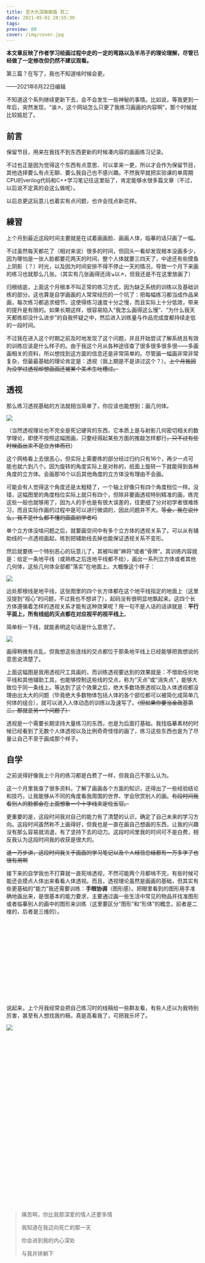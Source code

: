 ```yaml
---
title: 苦大仇深画画路 其二
date: 2021-05-01 20:55:39
tags:
preview: 80
cover: /img/cover.jpg
---
```




**本文章反映了作者学习绘画过程中走的一定的弯路以及半吊子的理论理解，尽管已经做了一定修改但仍然不建议观看。**

第三篇？在写了，我也不知道啥时候会更。

——2021年6月22日编辑



不知道这个系列继续更新下去，会不会发生一些神秘的事情。比如说，等我更到一年后，突然发现，“诶↗，这个网站怎么只更了我练习画画的内容啊”，那个时候就比较尴尬了。

## 前言

保留节目，用来在我找不到东西更新的时候凑内容的画画练习记录。

不过也正是因为觉得这个东西有点意思、可以拿来一更，所以才会作为保留节目，其他选择要么有点无聊、要么我自己也不感兴趣。不然我早就把实验课的单周期CPU的verilog代码和C++学习笔记往这里贴了，肯定能够水很多篇文章（不过，以后说不定真的会这么做呢）。

以后总更这玩意儿也着实有点问题，也许会找点新花样。

## 練習

上个月到最近这段时间主要就是在试着画画脸、画画人体，临摹的话只画了一幅。

不过虽然每天都花了（相对来说）很多的时间，但回头一看却发现根本没画多少，因为哪怕是一张人脸都要花两天的时间，整个人体就要三四天了，中途还有些摸鱼上阴影（？）时光，以及因为时间安排不得不停止一天的情况，导致一个月下来画的练习也就那么几张。（其实有几张画得还阔↘以↗，但我还是不在这里放画了）

归根结底，上面这个月根本不叫正常的练习方式，因为缺乏系统的训练以及基础训练的部分。这也算是自学画画的人常常经历的一个坑了：把每幅练习都当成作品来画，每次练习都追求细节。这使得练习速度十分之慢，而且实际上十分低效，带来的提升是有限的。如果长期这样，很容易陷入“我怎么画得这么慢”、“为什么我天天都练却没什么进步”的自我怀疑之中，然后进入训练量与作品完成度都持续走低的一段时间。

不过我在进入这个时期之前及时地发现了这个问题，并且开始尝试了解系统且有效的训练应该是什么样子的。由于我这个月从各种途径查了很多很多很多很——多画画相关的资料，所以想找到这方面的信息还是非常简单的。尽管画一幅画非常非常复杂，但最最基础的理论肯定是：透视（我上期是不是讲过这个？）。~~上个月我因为没学过透视却想画画还被某个美术生吐槽过。~~

## 透视

那么练习透视基础的方法就相当简单了，你应该也能想到：画几何体。

![](/images/HWTD_2_立方体.jpg)

（当然透视理论也不完全是死记硬背的东西，它本质上是与射影几何密切相关的数学理论，即使不按照这幅图画，只要经得起某些方面的推敲怎样都行~~，只不过有些时候画出来不是立方体而已~~）

这个网格看上去很恶心，但实际上需要练的部分经过归约只有16个，再少一点可能也就六到八个。因为旋转的角度实际上是对称的，纸面上旋转一下就能得到各种角度的立方体。会画那16个以后其他角度的立方体没有理由不会画。

可能会有人觉得这个角度还是太粗糙了，一个轴上好像只有四个角度档位一样。没错，这幅图里的角度档位实际上就只有四个，但除非要画透视特别精准的画，练完这些一般也就够用了，因为人的手也是有很大误差的，往更细了分对初学者很难练习，而且实际作画的过程中是可以进行微调的，因此问题并不大。~~等会，我在说什么，我不是什么都不懂的画画初学者吗~~

单个立方体没啥问题之后，就要画空间中有多个立方体的透视关系了。可以从有辅助线的一点透视画起，练到把辅助线去掉也能保证透视关系不变形。

然后就要练一个特别恶心的玩意儿了，其被叫做”麻将“或者”骨牌“。其训练内容就是：给定一条地平线（或熟练之后连地平线都不给），画出一系列立方体或者其他几何体，这些几何体全部都”落实”在地面上。大概像这个样子：

![](/images/HWTD_2_骨牌.jpg)

远处那根线是地平线，这张图里的四个长方体都在这个地平线指定的地面上（这里没提到“视心”的问题，不过我也不想讲了），起码没有很明显地飘起来。这四个长方体遵循着怎样的透视关系才能有这种效果呢？用一句不是人话的话讲就是：**平行平面上，所有线组的灭点都在对应视平的视平线上**。

简单标一下线，就能表明这句话是什么意思了。

![](/images/HWTD_2_视平.jpg)

画得稍微有点乱，但我想这些连线的交点都位于那条地平线上已经能够把我想说的意思说清楚了。

上面这幅图是我用透视尺工具画的，而训练透视要达到的效果就是：不借助任何地平线和其他辅助工具，也能够控制这些线的交点，称为“灭点”或“消失点”，能够大致位于同一条线上。等达到了这个效果之后，绝大多数场景透视以及人体透视都没理由出太大的问题（毕竟绝大多数物体包括人体的各个部位都可以被简化成简单几何体的组合），就可以进入人体动态的训练以及速写了。~~（但如果你要当金政基第二，那就是另一个问题了）~~

透视是一个需要长期坚持大量练习的东西，也是为后面打基础。我找临摹素材的时候已经看到了无数个人体透视以及比例奇奇怪怪的画了，练习这些东西也是为了尽量让自己不至于画成那个样子。

## 自学

之前说得好像我上个月的练习都是白费了一样，但我自己不那么认为。

这一个月里我查了很多资料，了解了画画各个方面的知识，还得出了一些经验结论和技巧，让我能够从不同的角度看我周围的世界、学会欣赏别人的画。~~有段时间我看别人的脸都会在上面想象一个十字线来定位五官。~~

更重要的是，这段时间我对自己的能力有了清楚的认识，确定了自己未来的学习方向。这段时间虽然称不上画得好，但我也是一直在画自己想画的东西，让我的兴趣没有那么容易就消退，有了坚持下去的动力。这段时间里我的时间可不是白费，相反我认为这段时间我的收获是很大的。

~~退一万步讲，这段时间我关于画画的学习笔记以及个人经验总结都有一万多字了也很有用啊~~

接下来的自学我也不打算就一直死啃透视，不然可能两个月都啃不完，有些时候可能还会摸点人体出来看看人体透视。而且，透视理论虽然是画画的基础，但其实有些更基础的“能力”我还需要训练：**手眼协调**（图形感）。把眼里看到的图形用手准确地画出来，是很基本的能力要求，主要通过画一些生活中常见的物品并找准图形或者临摹别人的画中的图形来训练（这里要区分“图形”和“形体”的概念，前者是二维的，后者是三维的）。

<br/><br/><br/><br/><br/><br/><br/><br/><br/><br/><br/><br/>

说起来，上个月我经常会把自己练习时的线稿给一些群友看，有些人还以为我特别厉害，甚至有人想找我约稿，真是高看我了，可把我乐坏了。

![](/images/HWTD_2_发出谦虚的声音.png)

<br/><br/><br/><br/><br/><br/><br/><br/><br/><br/><br/><br/><br/><br/><br/><br/><br/><br/><br/><br/><br/><br/><br/><br/><br/><br/>

> 痛苦啊，你比我那深爱的情人还要多情
>
> 我知道在我迈向死亡的那一天
>
> 你会进到我的内心深处
>
> 与我并排躺下